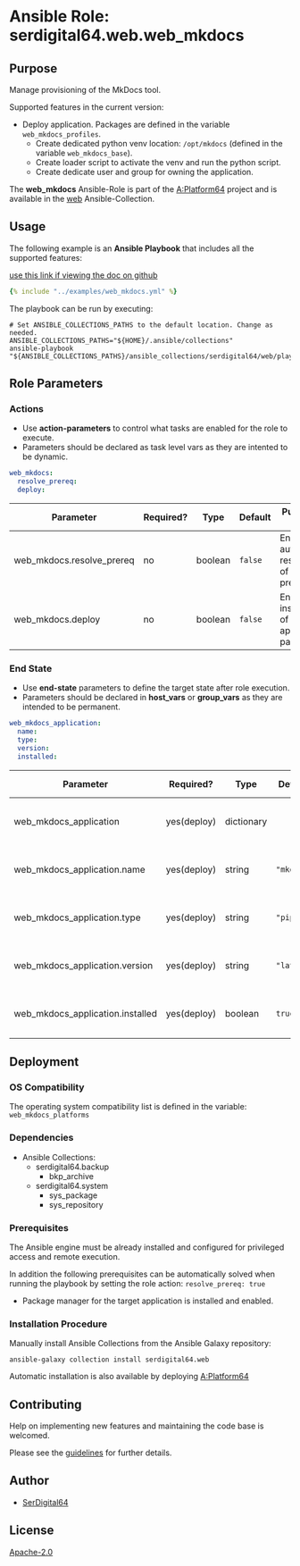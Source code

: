 # Ansible Role: serdigital64.web.web_mkdocs

## Purpose

Manage provisioning of the MkDocs tool.

Supported features in the current version:

- Deploy application. Packages are defined in the variable `web_mkdocs_profiles`.
  - Create dedicated python venv location: `/opt/mkdocs` (defined in the variable `web_mkdocs_base`).
  - Create loader script to activate the venv and run the python script.
  - Create dedicate user and group for owning the application.

The **web_mkdocs** Ansible-Role is part of the [A:Platform64](https://github.com/aplatform64/aplatform64) project and is available in the [web](https://aplatform64.readthedocs.io/en/latest/collections/web) Ansible-Collection.

## Usage

The following example is an **Ansible Playbook** that includes all the supported features:

[use this link if viewing the doc on github](https://github.com/aplatform64/web/blob/main/playbooks/web_mkdocs.yml)

```yaml
{% include "../examples/web_mkdocs.yml" %}
```

The playbook can be run by executing:

```shell
# Set ANSIBLE_COLLECTIONS_PATHS to the default location. Change as needed.
ANSIBLE_COLLECTIONS_PATHS="${HOME}/.ansible/collections"
ansible-playbook "${ANSIBLE_COLLECTIONS_PATHS}/ansible_collections/serdigital64/web/playbooks/web_mkdocs.yml"
```

## Role Parameters

### Actions

- Use **action-parameters** to control what tasks are enabled for the role to execute.
- Parameters should be declared as task level vars as they are intented to be dynamic.

```yaml
web_mkdocs:
  resolve_prereq:
  deploy:
```

| Parameter                 | Required? | Type    | Default | Purpose / Value                               |
| ------------------------- | --------- | ------- | ------- | --------------------------------------------- |
| web_mkdocs.resolve_prereq | no        | boolean | `false` | Enable automatic resolution of prequisites    |
| web_mkdocs.deploy         | no        | boolean | `false` | Enable installation of application packages   |

### End State

- Use **end-state** parameters to define the target state after role execution.
- Parameters should be declared in **host_vars** or **group_vars** as they are intended to be permanent.

```yaml
web_mkdocs_application:
  name:
  type:
  version:
  installed:
```

| Parameter                                           | Required?    | Type       | Default                             | Purpose / Value                     |
| --------------------------------------------------- | ------------ | ---------- | ----------------------------------- | ----------------------------------- |
| web_mkdocs_application                              | yes(deploy)  | dictionary |                                     | Set application package end state   |
| web_mkdocs_application.name                         | yes(deploy)  | string     | `"mkdocs"`                          | Select application package name     |
| web_mkdocs_application.type                         | yes(deploy)  | string     | `"pip"`                             | Select application package type     |
| web_mkdocs_application.version                      | yes(deploy)  | string     | `"latest"`                          | Select application package version  |
| web_mkdocs_application.installed                    | yes(deploy)  | boolean    | `true`                              | Set application package end state   |

## Deployment

### OS Compatibility

The operating system compatibility list is defined in the variable: `web_mkdocs_platforms`

### Dependencies

- Ansible Collections:
  - serdigital64.backup
    - bkp_archive
  - serdigital64.system
    - sys_package
    - sys_repository

### Prerequisites

The Ansible engine must be already installed and configured for privileged access and remote execution.

In addition the following prerequisites can be automatically solved when running the playbook by setting the role action: `resolve_prereq: true`

- Package manager for the target application is installed and enabled.

### Installation Procedure

Manually install Ansible Collections from the Ansible Galaxy repository:

```shell
ansible-galaxy collection install serdigital64.web
```

Automatic installation is also available by deploying [A:Platform64](https://aplatform64.readthedocs.io/en/latest/#deployment)

## Contributing

Help on implementing new features and maintaining the code base is welcomed.

Please see the [guidelines](https://aplatform64.readthedocs.io/en/latest/CONTRIBUTING) for further details.

## Author

- [SerDigital64](https://serdigital64.github.io/)

## License

[Apache-2.0](https://www.apache.org/licenses/LICENSE-2.0.txt)
